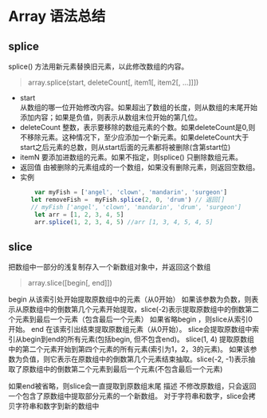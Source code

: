 # Array 语法总结
## splice
splice() 方法用新元素替换旧元素，以此修改数组的内容。
> array.splice(start, deleteCount[, item1[, item2[, ...]]])

- start  
    从数组的哪一位开始修改内容。如果超出了数组的长度，则从数组的末尾开始添加内容；如果是负值，则表示从数组末位开始的第几位。
- deleteCount
    整数，表示要移除的数组元素的个数。如果deleteCount是0,则不移除元素。这种情况下，至少应添加一个新元素。如果deleteCount大于start之后元素的总数，则从start后面的元素都将被删除(含第start位)
- itemN
    要添加进数组的元素。如果不指定，则splice() 只删除数组元素。
- 返回值
    由被删除的元素组成的一个数组，如果没有删除元素，则返回空数组。
- 实例
    ```javascript
        var myFish = ['angel', 'clown', 'mandarin', 'surgeon']
       let removeFish =  myFish.splice(2, 0, 'drum') // 返回[]
       // myFish ['angel', 'clown', 'mandarin', 'drum', 'surgeon']
        let arr = [1, 2, 3, 4, 5]
        arr.splice(1, 2, 3, 4, 5) //arr [1, 3, 4, 5, 4, 5]
   ```
## slice
把数组中一部分的浅复制存入一个新数组对象中，并返回这个数组
> array.slice([begin[, end]]) 

begin
    从该索引处开始提取原数组中的元素（从0开始）
    如果该参数为负数，则表示从原数组中的倒数第几个元素开始提取，slice(-2)表示提取原数组中的倒数第二个元素到最后一个元素（包含最后一个元素）
如果省略begin ，则slice从索引0开始。
end
    在该索引出结束提取原数组元素（从0开始）。 slice会提取原数组中索引从begin到end的所有元素(包括begin, 但不包含end)。
    slice(1, 4) 提取原数组中的第二个元素开始到第四个元素的所有元素(索引为1，2，3的元素)。
如果该参数为负值，则它表示在原数组中的倒数第几个元素结束抽取。slice(-2, -1)表示抽取了原数组中的倒数第二个元素到最后一个元素(不包含最后一个元素)

如果end被省略，则slice会一直提取到原数组末尾
描述
    不修改原数组，只会返回一个包含了原数组中提取部分元素的一个新数组。
    对于字符串和数字，slice会拷贝字符串和数字到新的数组中
